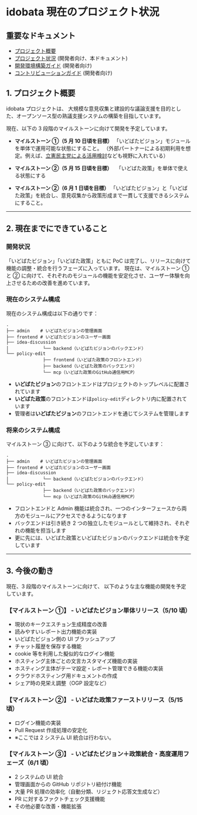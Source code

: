 # idobata 現在のプロジェクト状況

## 重要なドキュメント

- [プロジェクト概要](./README.md)
- [プロジェクト状況](./project_status.md) (開発者向け、本ドキュメント)
- [開発環境構築ガイド](./development-setup.md) (開発者向け)
- [コントリビューションガイド](./CONTRIBUTING.md) (開発者向け)

## 1. プロジェクト概要

idobata プロジェクトは、
大規模な意見収集と建設的な議論支援を目的とした、オープンソース型の熟議支援システムの構築を目指しています。

現在、以下の 3 段階のマイルストーンに向けて開発を予定しています。

- **マイルストーン ①（5 月 10 日頃を目標）**
  「いどばたビジョン」モジュールを単体で運用可能な状態にすること。
  （外部パートナーによる初期利用を想定。例えば、[立憲民主党による活用検討](https://cdp-japan.jp/news/20250422_9145)なども視野に入れている）

- **マイルストーン ②（5 月 15 日頃を目標）**
  　「いどばた政策」を単体で使える状態にする

- **マイルストーン ②（6 月 1 日頃を目標）**
  「いどばたビジョン」と「いどばた政策」を統合し、意見収集から政策形成まで一貫して支援できるシステムにすること。

---

## 2. 現在までにできていること

### 開発状況

「いどばたビジョン」「いどばた政策」ともに PoC は完了し、リリースに向けて機能の調整・統合を行うフェーズに入っています。
現在は、マイルストーン ① と ② に向けて、それぞれのモジュールの機能を安定化させ、ユーザー体験を向上させるための改善を進めています。

### 現在のシステム構成

現在のシステム構成は以下の通りです：

```
.
├── admin    # いどばたビジョンの管理画面
├── frontend # いどばたビジョンのユーザー画面
├── idea-discussion
│             └── backend（いどばたビジョンのバックエンド）
└── policy-edit
              ├── frontend（いどばた政策のフロントエンド）
              ├── backend（いどばた政策のバックエンド）
              └── mcp（いどばた政策のGitHub通信用MCP）
```

- **いどばたビジョン**のフロントエンドはプロジェクトのトップレベルに配置されています
- **いどばた政策**のフロントエンドは`policy-edit`ディレクトリ内に配置されています
- 管理者は**いどばたビジョン**のフロントエンドを通じてシステムを管理します

### 将来のシステム構成

マイルストーン ③ に向けて、以下のような統合を予定しています：

```
.
├── admin    # いどばたビジョンの管理画面
├── frontend # いどばたビジョンのユーザー画面
├── idea-discussion
│             └── backend（いどばたビジョンのバックエンド）
└── policy-edit
              ├── backend（いどばた政策のバックエンド）
              └── mcp（いどばた政策のGitHub通信用MCP）
```

- フロントエンドと Admin 機能は統合され、一つのインターフェースから両方のモジュールにアクセスできるようになります
- バックエンドは引き続き 2 つの独立したモジュールとして維持され、それぞれの機能を担当します
- 更に先には、いどばた政策といどばたビジョンのバックエンドは統合を予定しています

---

## 3. 今後の動き

現在、3 段階のマイルストーンに向けて、
以下のような主な機能の開発を予定しています。

### 【マイルストーン ①】 - いどばたビジョン単体リリース（5/10 頃）

- 現状のキークエスチョン生成精度の改善
- 読みやすいレポート出力機能の実装
- いどばたビジョン側の UI ブラッシュアップ
- チャット履歴を保存する機能
- cookie 等を利用した擬似的なログイン機能
- ホスティング主体ごとの文言カスタマイズ機能の実装
- ホスティング主体がテーマ設定・レポート管理できる機能の実装
- クラウドホスティング用ドキュメントの作成
- シェア時の見栄え調整（OGP 設定など）

### 【マイルストーン ②】 - いどばた政策ファーストリリース（5/15 頃）

- ログイン機能の実装
- Pull Request 作成処理の安定化
- ※ここでは 2 システム UI 統合は行わない。

### 【マイルストーン ③】 - いどばたビジョン＋政策統合・高度運用フェーズ（6/1 頃）

- 2 システムの UI 統合
- 管理画面からの GitHub リポジトリ紐付け機能
- 大量 PR 処理の効率化（自動分類、リジェクト応答文生成など）
- PR に対するファクトチェック支援機能
- その他必要な改善・機能拡張
